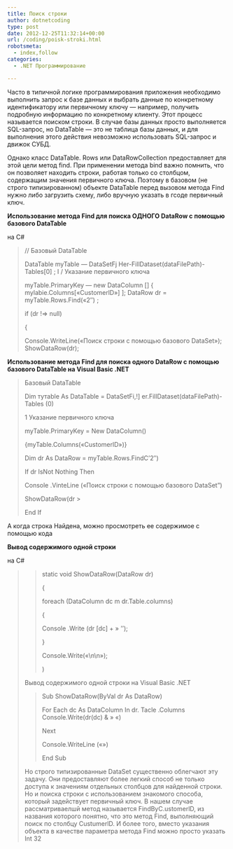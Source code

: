 ```yaml
---
title: Поиск строки
author: dotnetcoding
type: post
date: 2012-12-25T11:32:14+00:00
url: /coding/poisk-stroki.html
robotsmeta:
  - index,follow
categories:
  - .NET Программирование

---
```

Часто в типичной логике программирования приложения необходимо выполнить запрос к базе данных и выбрать данные по конкретному идентификатору или первичному ключу — например, получить подробную информацию по конкретному клиенту. Этот процесс называется поиском строки. <!--more-->В случае базы данных просто выполняется SQL-запрос, но DataTable — это не таблица базы данных, и для выполнения этого действия невозможно использовать SQL-запрос и движок СУБД.

Однако класс DataTable. Rows или DataRowCollection предоставляет для этой цели метод find. При применении метода bind важно помнить, что он позволяет находить строки, работая только со столбцом, содержащим значения первичного ключа. Поэтому в базовом (не строго типизированном) объекте DataTable перед вызовом метода Find нужно либо загрузить схему, либо вручную указать в гсоде первичный ключ. 

**Использование метода Find для поиска ОДНОГО DataRow с помощью базового DataTable** 
  
на C#

> // Базовый DataTable
> 
> DataTable myTable &#8212; DataSetFj Her-FillDataset(dataFilePath)-Tables[0] ; I / Указание первичного ключа
> 
> myTable.PrimaryKey &#8212; new DataColumn [] { mylabie.Columns[&#171;CustomerlD&#187;] ]; DataRow dr = myTable.Rows.Find(&#171;2&#8243;) ;
> 
> if (dr !=> null)
> 
> {
> 
> Console.WriteLine(&#171;Поиск строки с помощью базового DataSet&#187;); ShowDataRow(dr);

**Использование метода Find для поиска одного DataRow с помощью базового DataTable на Visual Basic .NET**

> Базовый DataTable
> 
> Dim тутable As DataTable = DataSetFi,!] er.FillDataset(dataFilePath)-Tables (0)
> 
> 1 Указание первичного ключа
> 
> myTable.PrimaryKey = New DataColumn()
> 
> {myTable.Columns(&#171;CustomerlD&#187;)}
> 
> Dim dr As DataRow = myTable.Rows.FindC’2&#8243;)
> 
> If dr IsNot Nothing Then
> 
> Console .VinteLine (&#171;Поиск строки с помощью базового DataSet”)
> 
> ShowDataRow(dr >
> 
> End If 

А когда строка Найдена, можно просмотреть ее содержимое с помощью кода
  
**Вывод содержимого одной строки**
  
на C#

> > static void ShowDataRow(DataRow dr)
> > 
> > {
> > 
> > foreach (DataColumn dc m dr.Table.columns)
> > 
> > {
> > 
> > Console .Write (dr [dc] + &#187; ’’);
> > 
> > }
> > 
> > Console.Write(&#171;\n\n&#187;);
> > 
> > )
> 
> Вывод содержимого одной строки на Visual Basic .NET
> 
> > Sub ShowDataRow(ByVal dr As DataRow)
> > 
> > For Each dc As DataColumn In dr. Tacle .Columns Console.Write(dr(dc) &#038; &#187; &#171;)
> > 
> > Next
> > 
> > Console.WriteLine (&#171;&#187;)
> > 
> > End Sub
> 
> Но строго типизированные DataSet существенно облегчают эту задачу. Они предоставляют более легкий способ не только доступа к значениям отдельных столбцов для найденной строки. Но и поиска строки с использованием знакомого способа, который задействует первичный ключ. В нашем случае рассматриваелшй метод называется FindByC.ustomerlD, из названия которого понятно, что это метод Find, выполняющий поиск по столбцу CustumerlD. И более того, вместо указания объекта в качестве параметра метода Find можно просто указать Int 32